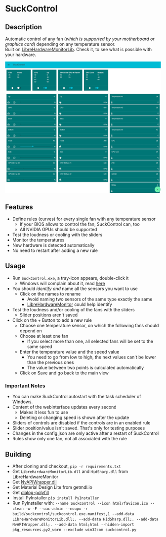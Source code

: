 # SuckControl
## Description
Automatic control of any fan (*which is supported by your motherboard or graphics card*) depending on any temperature sensor.  
Built on [LibreHardwareMonitorLib](https://github.com/LibreHardwareMonitor/LibreHardwareMonitor). Check it, to see what is possible with your hardware.

![Gui of SuckControl](gui.jpg)

## Features
* Define rules (curves) for every single fan with any temperature sensor
  * If your BIOS allows to control the fan, SuckControl can, too
  * All NVIDIA GPUs should be supported
* Test the loudness or cooling with the sliders
* Monitor the temperatures
* New hardware is detected automatically
* No need to restart after adding a new rule

## Usage
* Run `SuckControl.exe`, a tray-icon appears, double-click it
  * Windows will complain about it, read [here](https://stackoverflow.com/questions/54733909/windows-defender-alert-users-from-my-pyinstaller-exe)
* You should *identify and* name all the sensors you want to use
  * Click on the names to rename
    * Avoid naming two sensors of the same type exactly the same
    * [LibreHardwareMonitor](https://github.com/LibreHardwareMonitor/LibreHardwareMonitor) could help identify
* Test the loudness and/or cooling of the fans with the sliders
  * Slider positions aren't saved
* Click on the + Button to add a new rule
  * Choose one temperature sensor, on which the following fans should depend on
  * Choose at least one fan
    * If you select more than one, all selected fans will be set to the same speed
  * Enter the temperature value and the speed value
    * You need to go from low to high, the next values can't be lower than the previous ones
    * The value between two points is calculated automatically
  * Click on Save and go back to the main view

### Important Notes
* You can make SuckControl autostart with the task scheduler of Windows.
* Content of the webinterface updates every second
  * Makes it less fun to use
  * Deleting or changing speed is shown after the update
* Sliders of controls are disabled if the controls are in an enabled rule
* Slider position/value isn't saved. That's only for testing purposes
* Changes in the config.json are only active after a restart of SuckControl
* Rules show only one fan, not all associated with the rule

## Building
* After cloning and checkout, `pip -r requirements.txt`
* Get `LibreHardwareMonitorLib.dll` and `HidSharp.dll` from LibreHardwareMonitor
* Get [NvAPIWrapper.dll](https://github.com/falahati/NvAPIWrapper/)
* Get Material Design Lite from getmdl.io
* Get [dialog-polyfill](https://cdnjs.cloudflare.com/ajax/libs/dialog-polyfill/0.5.6/dialog-polyfill.min.js)
* Install PyInstaller `pip install PyInstaller`
* Run PyInstaller with: `--name SuckControl --icon html/favicon.ico --clean -w -F --uac-admin --noupx -r build/suckcontrol/suckcontrol.exe.manifest,1 --add-data LibreHardwareMonitorLib.dll;. --add-data HidSharp.dll;. --add-data NvAPIWrapper.dll;. --add-data html;html --hidden-import pkg_resources.py2_warn --exclude win32com suckcontrol.py`
